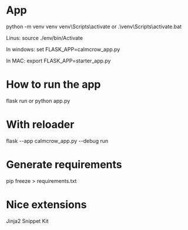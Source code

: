 # App

python -m venv venv
venv\Scripts\activate
or
.\venv\Scripts\activate.bat

Linus:
source ./env/bin/Activate

In windows:
set FLASK_APP=calmcrow_app.py

In MAC:
export FLASK_APP=starter_app.py

# How to run the app

flask run
or
python app.py

# With reloader

flask --app calmcrow_app.py --debug run

# Generate requirements

pip freeze > requirements.txt

# Nice extensions

Jinja2 Snippet Kit
